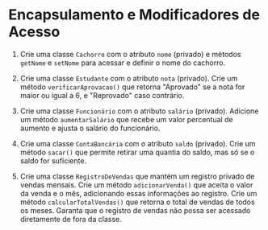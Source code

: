 # Encapsulamento e Modificadores de Acesso

1. Crie uma classe `Cachorro` com o atributo `nome` (privado) e métodos `getNome` e `setNome` para acessar e definir o nome do cachorro.

2. Crie uma classe `Estudante` com o atributo `nota` (privado). Crie um método `verificarAprovacao()` que retorna "Aprovado" se a nota for maior ou igual a 6, e "Reprovado" caso contrário.

3. Crie uma classe `Funcionário` com o atributo `salário` (privado). Adicione um método `aumentarSalário` que recebe um valor percentual de aumento e ajusta o salário do funcionário.

4. Crie uma classe `ContaBancária` com o atributo `saldo` (privado). Crie um método `sacar()` que permite retirar uma quantia do saldo, mas só se o saldo for suficiente.

5. Crie uma classe `RegistroDeVendas` que mantém um registro privado de vendas mensais. Crie um método `adicionarVenda()` que aceita o valor da venda e o mês, adicionando essas informações ao registro. Crie um método `calcularTotalVendas()` que retorna o total de vendas de todos os meses. Garanta que o registro de vendas não possa ser acessado diretamente de fora da classe.
